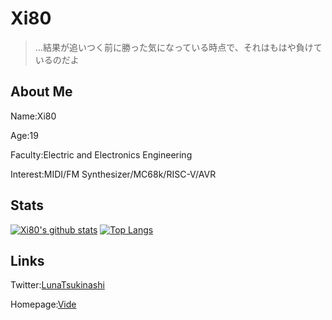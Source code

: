 # Xi80

> …結果が追いつく前に勝った気になっている時点で、それはもはや負けているのだよ



## About Me

Name:Xi80

Age:19

Faculty:Electric and Electronics Engineering

Interest:MIDI/FM Synthesizer/MC68k/RISC-V/AVR


## Stats

[![Xi80's github stats](https://github-readme-stats.vercel.app/api?username=Xi80&show_icons=true&theme=vue)](https://github.com/anuraghazra/github-readme-stats)
[![Top Langs](https://github-readme-stats.vercel.app/api/top-langs/?username=Xi80&show_icons=true&theme=vue)](https://github.com/anuraghazra/github-readme-stats)
## Links

Twitter:[LunaTsukinashi](https://twitter.com/LunaTsukinashi)

Homepage:[Vide](http://osashimi.pro)
